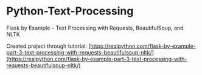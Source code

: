 # Python-Text-Processing
Flask by Example – Text Processing with Requests, BeautifulSoup, and NLTK

Created project through tutorial: [https://realpython.com/flask-by-example-part-3-text-processing-with-requests-beautifulsoup-nltk/](https://realpython.com/flask-by-example-part-3-text-processing-with-requests-beautifulsoup-nltk/)

